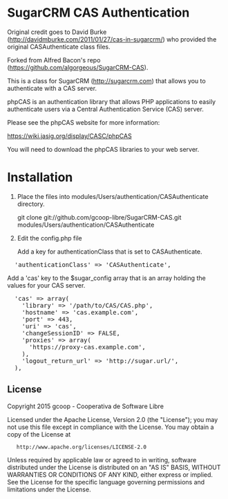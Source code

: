 SugarCRM CAS Authentication
===========================

Original credit goes to David Burke
(http://davidmburke.com/2011/01/27/cas-in-sugarcrm/) who provided the original
CASAuthenticate class files.

Forked from Alfred Bacon's repo (https://github.com/algorgeous/SugarCRM-CAS).

This is a class for SugarCRM (http://sugarcrm.com) that allows you to
authenticate with a CAS server.

phpCAS is an authentication library that allows PHP applications to easily
authenticate users via a Central Authentication Service (CAS) server.

Please see the phpCAS website for more information:

https://wiki.jasig.org/display/CASC/phpCAS

You will need to download the phpCAS libraries to your web server.

Installation
============

1. Place the files into modules/Users/authentication/CASAuthenticate directory.

    git clone git://github.com/gcoop-libre/SugarCRM-CAS.git modules/Users/authentication/CASAuthenticate

2. Edit the config.php file

   Add a key for authenticationClass that is set to CASAuthenticate.

<pre>
  'authenticationClass' => 'CASAuthenticate',
</pre>

Add a 'cas' key to the $sugar_config array that is an array holding the values for
your CAS server.

<pre>
  'cas' => array(
    'library' => '/path/to/CAS/CAS.php',
    'hostname' => 'cas.example.com',
    'port' => 443,
    'uri' => 'cas',
    'changeSessionID' => FALSE,
    'proxies' => array(
      'https://proxy-cas.example.com',
    ),
    'logout_return_url' => 'http://sugar.url/',
  ),
</pre>

License
-------

Copyright 2015 gcoop - Cooperativa de Software Libre

Licensed under the Apache License, Version 2.0 (the "License");
you may not use this file except in compliance with the License.
You may obtain a copy of the License at

       http://www.apache.org/licenses/LICENSE-2.0

Unless required by applicable law or agreed to in writing, software
distributed under the License is distributed on an "AS IS" BASIS,
WITHOUT WARRANTIES OR CONDITIONS OF ANY KIND, either express or implied.
See the License for the specific language governing permissions and
limitations under the License.

